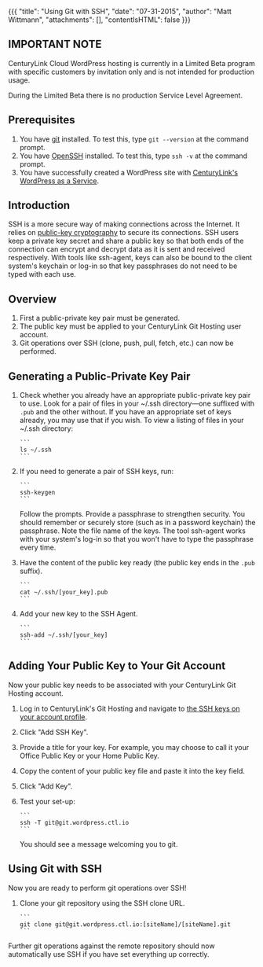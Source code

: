 {{{
  "title": "Using Git with SSH",
  "date": "07-31-2015",
  "author": "Matt Wittmann",
  "attachments": [],
  "contentIsHTML": false
}}}

IMPORTANT NOTE
--------------

CenturyLink Cloud WordPress hosting is currently in a Limited Beta program with specific customers by invitation only
and is not intended for production usage.

During the Limited Beta there is no production Service Level Agreement.

Prerequisites
-------------

1. You have [git](http://git-scm.com/) installed. To test this, type `git --version` at the command prompt.
2. You have [OpenSSH](http://www.openssh.com/) installed. To test this, type `ssh -v` at the command prompt.
3. You have successfully created a WordPress site with
   [CenturyLink's WordPress as a Service](https://wordpress.ctl.io/).

Introduction
------------

SSH is a more secure way of making connections across the Internet. It relies on
[public-key cryptography](https://en.wikipedia.org/wiki/Public-key_cryptography) to secure its connections. SSH
users keep a private key secret and share a public key so that both ends of the connection can encrypt and decrypt
data as it is sent and received respectively. With tools like ssh-agent, keys can also be bound to the client
system's keychain or log-in so that key passphrases do not need to be typed with each use.

Overview
--------

1. First a public-private key pair must be generated.
2. The public key must be applied to your CenturyLink Git Hosting user account.
3. Git operations over SSH (clone, push, pull, fetch, etc.) can now be performed.

Generating a Public-Private Key Pair
------------------------------------

1. Check whether you already have an appropriate public-private key pair to use. Look for a pair of files in your
   ~/.ssh directory—one suffixed with `.pub` and the other without. If you have an appropriate set of keys already,
   you may use that if you wish. To view a listing of files in your ~/.ssh directory:

       ```
       ls ~/.ssh
       ```

2. If you need to generate a pair of SSH keys, run:

       ```
       ssh-keygen
       ```

   Follow the prompts. Provide a passphrase to strengthen security. You should remember or securely store
   (such as in a password keychain) the passphrase. Note the file name of the keys. The tool ssh-agent works
   with your system's log-in so that you won't have to type the passphrase every time.
3. Have the content of the public key ready (the public key ends in the `.pub` suffix).

       ```
       cat ~/.ssh/[your_key].pub
       ```

4. Add your new key to the SSH Agent.

       ```
       ssh-add ~/.ssh/[your_key]
       ```

Adding Your Public Key to Your Git Account
------------------------------------------

Now your public key needs to be associated with your CenturyLink Git Hosting account.

1. Log in to CenturyLink's Git Hosting and navigate to
   [the SSH keys on your account profile](https://git.wordpress.ctl.io/profile/keys).
2. Click "Add SSH Key".
3. Provide a title for your key. For example, you may choose to call it your Office Public Key or your Home Public Key.
4. Copy the content of your public key file and paste it into the key field.
5. Click "Add Key".
6. Test your set-up:

       ```
       ssh -T git@git.wordpress.ctl.io
       ```

   You should see a message welcoming you to git.

Using Git with SSH
------------------

Now you are ready to perform git operations over SSH!

1. Clone your git repository using the SSH clone URL.

       ```
       git clone git@git.wordpress.ctl.io:[siteName]/[siteName].git
       ```

Further git operations against the remote repository should now automatically use SSH if you have set everything
up correctly.